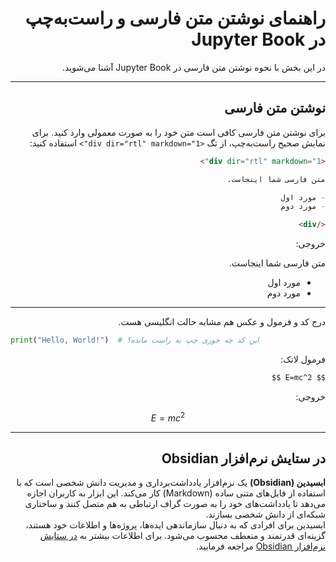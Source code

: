 <div dir="rtl" markdown="1">

# راهنمای نوشتن متن فارسی و راست‌به‌چپ در Jupyter Book

در این بخش با نحوه نوشتن متن فارسی در Jupyter Book آشنا می‌شوید.

---

## نوشتن متن فارسی

برای نوشتن متن فارسی کافی است متن خود را به صورت معمولی وارد کنید. برای نمایش صحیح راست‌به‌چپ، از تگ `<div dir="rtl" markdown="1">` استفاده کنید:

```markdown
<div dir="rtl" markdown="1">

متن فارسی شما اینجاست.

- مورد اول
- مورد دوم

</div>
```

خروجی:

متن فارسی شما اینجاست.

- مورد اول
- مورد دوم

---

درج کد و فرمول و عکس هم مشابه حالت انگلیسی هست.


<div dir="ltr" markdown="1">

```python
print("Hello, World!")  # این کد چه جوری چپ به راست مانده؟
```

</div>

فرمول لاتک:

```markdown
$$ E=mc^2 $$
```

خروجی:

$$ E=mc^2 $$

---

##  در ستایش نرم‌افزار Obsidian

**ابسیدین (Obsidian)** یک نرم‌افزار یادداشت‌برداری و مدیریت دانش شخصی است که با استفاده از فایل‌های متنی ساده (Markdown) کار می‌کند. این ابزار به کاربران اجازه می‌دهد تا یادداشت‌های خود را به صورت گراف ارتباطی به هم متصل کنند و ساختاری شبکه‌ای از دانش شخصی بسازند.  
ابسیدین برای افرادی که به دنبال سازماندهی ایده‌ها، پروژه‌ها و اطلاعات خود هستند، گزینه‌ای قدرتمند و منعطف محسوب می‌شود.
برای اطلاعات بیشتر به 
[ در ستایش نرم‌افزار Obsidian](https://aprd.ir/about-obsidian/)
مراجعه فرمایید.

</div>